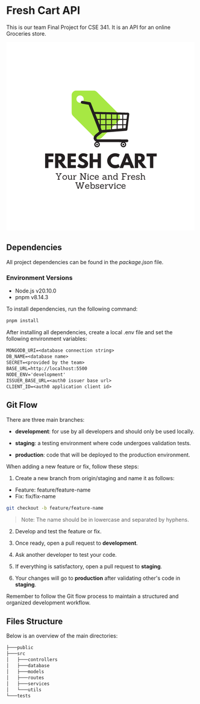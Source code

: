 # Fresh Cart API

This is our team Final Project for CSE 341. It is an API for an online Groceries store.

![Logo](./public/logo.png)

## Dependencies

All project dependencies can be found in the *package.json* file.  

### Environment Versions  

- Node.js v20.10.0
- pnpm v8.14.3
  
To install dependencies, run the following command:

```bash
pnpm install
```

After installing all dependencies, create a local .env file and set the following environment variables:

```env
MONGODB_URI=<database connection string>
DB_NAME=<database name>
SECRET=<provided by the team>
BASE_URL=http://localhost:5500
NODE_ENV='development'
ISSUER_BASE_URL=<auth0 issuer base url>
CLIENT_ID=<auth0 application client id>
```

## Git Flow

There are three main branches:

- **development**: for use by all developers and should only be used locally.

- **staging**: a testing environment where code undergoes validation tests.

- **production**: code that will be deployed to the production environment.

When adding a new feature or fix, follow these steps:

1. Create a new branch from origin/staging and name it as follows:

- Feature: feature/feature-name
- Fix: fix/fix-name

```bash
git checkout -b feature/feature-name
```

> Note: The name should be in lowercase and separated by hyphens.

2. Develop and test the feature or fix.

3. Once ready, open a pull request to **development**.

4. Ask another developer to test your code.

5. If everything is satisfactory, open a pull request to **staging**.

6. Your changes will go to **production** after validating other's code in **staging**.
  
Remember to follow the Git flow process to maintain a structured and organized development workflow.

## Files Structure

Below is an overview of the main directories:

```text
├───public
├───src
│   ├───controllers
│   ├───database
│   ├───models
│   ├───routes
│   ├───services
│   └───utils
└───tests
```
